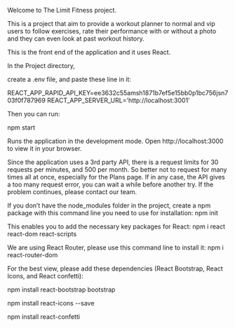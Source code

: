 Welcome to The Limit Fitness project.

This is a project that aim to provide a workout planner to normal and vip users to follow exercises, rate their performance with or without a photo and they can even look at past workout history.

This is the front end of the application and it uses React.

In the Project directory, 

create a .env file, and paste these line in it:

REACT_APP_RAPID_API_KEY=ee3632c55amsh1871b7ef5e15bb0p1bc756jsn703f0f787969
REACT_APP_SERVER_URL='http://localhost:3001'

Then you can run:

npm start

Runs the application in the development mode.
Open http://localhost:3000 to view it in your browser.

Since the application uses a 3rd party API, there is a request limits for 30 requests per minutes, and 500 per month. So better not to request for many times all at once, especially for the Plans page. If in any case, the API gives a too many request error, you can wait a while before another try. If the problem continues, please contact our team.

If you don’t have the node_modules folder in the project, create a npm package with this command line you need to use for installation:
npm init

This enables you to add the necessary key packages for React:
npm i react react-dom react-scripts

We are using React Router, please use this command line to install it:
npm i react-router-dom

For the best view, please add these dependencies (React Bootstrap, React Icons, and React confetti):

npm install react-bootstrap bootstrap

npm install react-icons --save

npm install react-confetti
